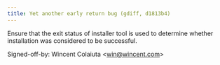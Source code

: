 ```yaml
---
title: Yet another early return bug (gdiff, d1813b4)
---
```


Ensure that the exit status of installer tool is used to determine whether installation was considered to be successful.

Signed-off-by: Wincent Colaiuta &lt;win@wincent.com&gt;
